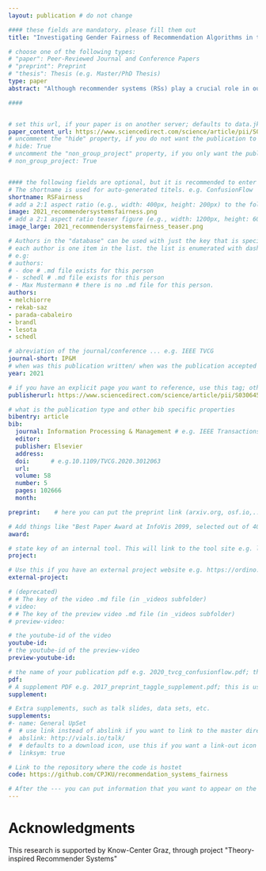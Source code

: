 ```yaml
---
layout: publication # do not change

#### these fields are mandatory. please fill them out
title: "Investigating Gender Fairness of Recommendation Algorithms in the Music Domain" # title of your publication 

# choose one of the following types:
# "paper": Peer-Reviewed Journal and Conference Papers
# "preprint": Preprint
# "thesis": Thesis (e.g. Master/PhD Thesis)
type: paper
abstract: "Although recommender systems (RSs) play a crucial role in our society, previous studies have revealed that the performance of RSs may considerably differ between groups of individuals with different characteristics or from different demographics. In this case, a RS is considered to be unfair when it does not perform equally well for different groups of users. Considering the importance of RSs in the distribution and consumption of musical content worldwide, a careful evaluation of fairness in the context of music RSs is crucial. To this end, we first introduce LFM-2b, a novel large-scale real-world dataset of music listening records, comprising a subset to investigate bias of RSs regarding users’ demographics. We then define a notion of fairness based on the performance gap of a RS between the users with different demographics, and evaluate a variety of collaborative filtering algorithms in terms of accuracy and beyond-accuracy metrics to explore the fairness in the RS results toward a specific gender group. We observe the existence of significant discrepancies (unfairness) between the performance of algorithms across male and female user groups. Based on these discrepancies, we explore to what extent recommender algorithms lead to intensifying the underlying population bias in the final results. We also study the effect of a resampling strategy, commonly used as debiasing method , which yields slight improvements in the fairness measures of various algorithms while maintaining their accuracy and beyond-accuracy performance." # insert the abstract of your publication between the quotes; you can use html e.g. to make links (<a></a>) or generate bold (<b></b>) etc. text 

####


# set this url, if your paper is on another server; defaults to data.jku-vds-lab.at
paper_content_url: https://www.sciencedirect.com/science/article/pii/S0306457321001540
# uncomment the "hide" property, if you do not want the publication to be displayed on the website (usually you don't need this)
# hide: True
# uncomment the "non_group_project" property, if you only want the publication to be displayed on your personal page (i.e. publications where you contributed, but does not have anything to do with the Vis Group e.g. Master Thesis,...)
# non_group_project: True


#### the following fields are optional, but it is recommended to enter as much information as possible
# The shortname is used for auto-generated titels. e.g. ConfusionFlow
shortname: RSFairness
# add a 2:1 aspect ratio (e.g., width: 400px, height: 200px) to the folder /assets/images/papers/ e.g. 2020_tvcg_confusionflow.png
image: 2021_recommendersystemsfairness.png
# add a 2:1 aspect ratio teaser figure (e.g., width: 1200px, height: 600px) to the folder /assets/images/papers/ e.g. 2020_tvcg_confusionflow_teaser.png
image_large: 2021_recommendersystemsfairness_teaser.png

# Authors in the "database" can be used with just the key that is specified in the corresponding .md file (usually it is the lastname in lower case e.g. doe). Authors that do not have an individual page here should be stated with their full name (e.g. John Doe)
# each author is one item in the list. the list is enumerated with dashes ("-")
# e.g:
# authors:
# - doe # .md file exists for this person
# - schedl # .md file exists for this person
# - Max Mustermann # there is no .md file for this person.
authors:
- melchiorre
- rekab-saz
- parada-cabaleiro
- brandl
- lesota
- schedl

# abreviation of the journal/conference ... e.g. IEEE TVCG
journal-short: IP&M
# when was this publication written/ when was the publication accepted (e.g. 2020)
year: 2021

# if you have an explicit page you want to reference, use this tag; otherwise it will be generated from your doi
publisherurl: https://www.sciencedirect.com/science/article/pii/S0306457321001540 # add link to publisher page of your publication

# what is the publication type and other bib specific properties
bibentry: article
bib:
  journal: Information Processing & Management # e.g. IEEE Transactions on Visualization and Computer Graphics (to appear)
  editor: 
  publisher: Elsevier
  address: 
  doi:		# e.g.10.1109/TVCG.2020.3012063
  url: 
  volume: 58
  number: 5
  pages: 102666
  month: 

preprint:	 # here you can put the preprint link (arxiv.org, osf.io,...) e.g. https://arxiv.org/abs/1910.00969

# Add things like "Best Paper Award at InfoVis 2099, selected out of 4000 submissions"
award:

# state key of an internal tool. This will link to the tool site e.g. lineup (usually not needed)
project: 

# Use this if you have an external project website e.g. https://ordino.caleydoapp.org/
external-project: 

# (deprecated)
# # The key of the video .md file (in _videos subfolder)
# video: 
# # The key of the preview video .md file (in _videos subfolder)
# preview-video:

# the youtube-id of the video
youtube-id: 
# the youtube-id of the preview-video
preview-youtube-id: 

# the name of your publication pdf e.g. 2020_tvcg_confusionflow.pdf; this is usually uploaded to the caleydo aws server
pdf: 
# A supplement PDF e.g. 2017_preprint_taggle_supplement.pdf; this is usually uploaded to the caleydo aws server
supplement: 

# Extra supplements, such as talk slides, data sets, etc.
supplements:
#- name: General UpSet
#  # use link instead of abslink if you want to link to the master directory
#  abslink: http://vials.io/talk/
#  # defaults to a download icon, use this if you want a link-out icon
#  linksym: true

# Link to the repository where the code is hostet
code: https://github.com/CPJKU/recommendation_systems_fairness

# After the --- you can put information that you want to appear on the website using markdown formatting or HTML. A good example are acknowledgements, extra references, an erratum, etc.
---
```


# Acknowledgments

This research is supported by Know-Center Graz, through project "Theory-inspired Recommender Systems"
